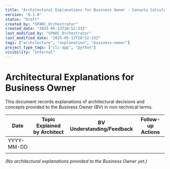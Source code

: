 ```yaml
---
title: "Architectural Explanations for Business Owner - Console Calculator"
version: "0.1.0"
status: "Draft"
created_by: "SPARC_Orchestrator"
created_date: "2025-05-13T20:52:33Z"
last_modified_by: "SPARC_Orchestrator"
last_modified_date: "2025-05-13T20:52:33Z"
tags: ["architecture", "explanation", "business-owner"]
project_type_tags: ["cli-app", "python"]
visibility: "internal"
---
```


# Architectural Explanations for Business Owner

This document records explanations of architectural decisions and concepts provided to the Business Owner (BV) in non-technical terms.

| Date       | Topic Explained by Architect | BV Understanding/Feedback | Follow-up Actions |
|------------|------------------------------|---------------------------|-------------------|
| YYYY-MM-DD |                              |                           |                   |
|            |                              |                           |                   |

*(No architectural explanations provided to the Business Owner yet.)*